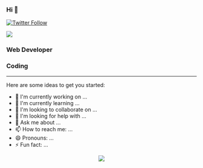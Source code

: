 ### Hi 👋

[![Twitter Follow](https://img.shields.io/twitter/follow/quenandres?color=%231DA1F2&logo=twitter&style=for-the-badge)](https://twitter.com/quenandres)

<img src="https://thumbs.gfycat.com/GracefulDemandingIndochinahogdeer-size_restricted.gif">

### Web Developer

### Coding

---
Here are some ideas to get you started:

- 🔭 I'm currently working on ...
- 🌱 I'm currently learning ...
- 👯 I'm looking to collaborate on ...
- 🤔 I'm looking for help with ...
- 💬 Ask me about ...
- 📫 How to reach me: ...
- 😄 Pronouns: ...
- ⚡ Fun fact: ...

<p align="center" >  
  <a href="https://github.com/anuraghazra/github-readme-stats"> 
    <img  src="https://github-readme-stats.vercel.app/api?username=quenandres&&show_icons=true&theme=vue-dark"/>
  </a>
</p>